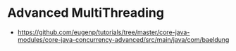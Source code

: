 
# Advanced MultiThreading 
- https://github.com/eugenp/tutorials/tree/master/core-java-modules/core-java-concurrency-advanced/src/main/java/com/baeldung